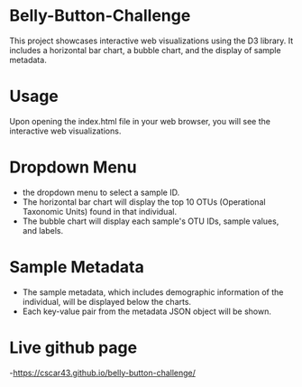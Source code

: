 # Belly-Button-Challenge
This project showcases interactive web visualizations using the D3 library. It includes a horizontal bar chart, a bubble chart, and the display of sample metadata.

# Usage
Upon opening the index.html file in your web browser, you will see the interactive web visualizations.

# Dropdown Menu
- the dropdown menu to select a sample ID.
- The horizontal bar chart will display the top 10 OTUs (Operational Taxonomic Units) found in that individual.
- The bubble chart will display each sample's OTU IDs, sample values, and labels.
# Sample Metadata
- The sample metadata, which includes demographic information of the individual, will be displayed below the charts.
- Each key-value pair from the metadata JSON object will be shown.
# Live github page
-https://cscar43.github.io/belly-button-challenge/
